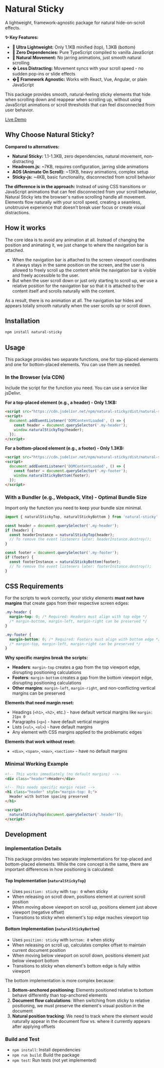 # Natural Sticky

A lightweight, framework-agnostic package for natural hide-on-scroll effects.

**✨ Key Features:**

- **🚀 Ultra Lightweight:** Only 1.1KB minified (top), 1.3KB (bottom)
- **🚫 Zero Dependencies:** Pure TypeScript compiled to vanilla JavaScript
- **🎯 Natural Movement:** No jarring animations, just smooth natural scrolling
- **� Less Distracting:** Movement syncs with your scroll speed - no sudden pop-ins or slide effects
- **�🔧 Framework Agnostic:** Works with React, Vue, Angular, or plain JavaScript

This package provides smooth, natural-feeling sticky elements that hide when scrolling down and reappear when scrolling up, without using JavaScript animations or scroll thresholds that can feel disconnected from user behavior.

[Live Demo](https://kadykov.github.io/natural-sticky/)

## Why Choose Natural Sticky?

**Compared to alternatives:**

- **Natural Sticky:** 1.1-1.3KB, zero dependencies, natural movement, non-distracting
- **Headroom.js:** ~7KB, requires configuration, jarring slide animations
- **AOS (Animate On Scroll):** ~13KB, heavy animations, complex setup
- **Sticky-js:** ~4KB, basic functionality, disconnected from scroll behavior

**The difference is in the approach:** Instead of using CSS transitions or JavaScript animations that can feel disconnected from your scroll behavior, Natural Sticky lets the browser's native scrolling handle all movement. Elements flow naturally with your scroll speed, creating a seamless, unobtrusive experience that doesn't break user focus or create visual distractions.

## How it works

The core idea is to avoid any animation at all. Instead of changing the position and animating it, we just change to where the navigation bar is attached.

- When the navigation bar is attached to the screen viewport coordinates it always stays in the same position on the screen, and the user is allowed to freely scroll up the content while the navigation bar is visible and freely accessible to the user.
- But when the user scroll down or just only starting to scroll up, we use a relative position for the navigation bar so that it is attached to the content itself and scrolls naturally with the content.

As a result, there is no animation at all. The navigation bar hides and appears totally smooth naturally when the user scrolls up or scroll down.

## Installation

```bash
npm install natural-sticky
```

## Usage

This package provides two separate functions, one for top-placed elements and one for bottom-placed elements. You can use them as needed.

### In the Browser (via CDN)

Include the script for the function you need. You can use a service like jsDelivr.

**For a top-placed element (e.g., a header) - Only 1.1KB:**

```html
<script src="https://cdn.jsdelivr.net/npm/natural-sticky/dist/natural-sticky.top.min.js"></script>
<script>
  document.addEventListener('DOMContentLoaded', () => {
    const header = document.querySelector('.my-header');
    window.naturalStickyTop(header);
  });
</script>
```

**For a bottom-placed element (e.g., a footer) - Only 1.3KB:**

```html
<script src="https://cdn.jsdelivr.net/npm/natural-sticky/dist/natural-sticky.bottom.min.js"></script>
<script>
  document.addEventListener('DOMContentLoaded', () => {
    const footer = document.querySelector('.my-footer');
    window.naturalStickyBottom(footer);
  });
</script>
```

### With a Bundler (e.g., Webpack, Vite) - Optimal Bundle Size

Import only the function you need to keep your bundle size minimal.

```javascript
import { naturalStickyTop, naturalStickyBottom } from 'natural-sticky';

const header = document.querySelector('.my-header');
if (header) {
  const headerInstance = naturalStickyTop(header);
  // To remove the event listeners later: headerInstance.destroy();
}

const footer = document.querySelector('.my-footer');
if (footer) {
  const footerInstance = naturalStickyBottom(footer);
  // To remove the event listeners later: footerInstance.destroy();
}
```

## CSS Requirements

For the scripts to work correctly, your sticky elements **must not have margins** that create gaps from their respective screen edges:

```css
.my-header {
  margin-top: 0; /* Required: Headers must align with top edge */
  /* margin-bottom, margin-left, margin-right can be preserved */
}

.my-footer {
  margin-bottom: 0; /* Required: Footers must align with bottom edge */
  /* margin-top, margin-left, margin-right can be preserved */
}
```

**Why specific margins break the scripts:**

- **Headers**: `margin-top` creates a gap from the top viewport edge, disrupting positioning calculations
- **Footers**: `margin-bottom` creates a gap from the bottom viewport edge, disrupting positioning calculations
- **Other margins**: `margin-left`, `margin-right`, and non-conflicting vertical margins can be preserved

**Elements that need margin reset:**

- Headings (`<h1>`, `<h2>`, etc.) - have default vertical margins like `margin: 21px 0`
- Paragraphs (`<p>`) - have default vertical margins
- Lists (`<ul>`, `<ol>`) - have default margins
- Any element with CSS margins applied to the problematic edges

**Elements that work without reset:**

- `<div>`, `<span>`, `<nav>`, `<section>` - have no default margins

### Minimal Working Example

```html
<!-- This works immediately (no default margins) -->
<div class="header">Header</div>

<!-- This needs specific margin reset -->
<h1 class="header" style="margin-top: 0;">
  Header with bottom spacing preserved
</h1>

<script>
  naturalStickyTop(document.querySelector('.header'));
</script>
```

## Development

### Implementation Details

This package provides two separate implementations for top-placed and bottom-placed elements. While the core concept is the same, there are important differences in how positioning is calculated:

#### Top Implementation (`naturalStickyTop`)

- Uses `position: sticky` with `top: 0` when sticky
- When releasing on scroll down, positions element at current scroll position
- When moving above viewport on scroll up, positions element just above viewport (negative offset)
- Transitions to sticky when element's top edge reaches viewport top

#### Bottom Implementation (`naturalStickyBottom`)

- Uses `position: sticky` with `bottom: 0` when sticky
- When releasing on scroll up, calculates complex offset to maintain current document position
- When moving below viewport on scroll down, positions element just below viewport bottom
- Transitions to sticky when element's bottom edge is fully within viewport

The bottom implementation is more complex because:

1. **Bottom-anchored positioning**: Elements positioned relative to bottom behave differently than top-anchored elements
2. **Document flow calculations**: When switching from sticky to relative positioning, we must preserve the element's visual position in the document
3. **Natural position tracking**: We need to track where the element would naturally appear in the document flow vs. where it currently appears after applying offsets

### Build and Test

- `npm install`: Install dependencies
- `npm run build`: Build the package
- `npm test`: Run tests (not yet implemented)
